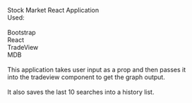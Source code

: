 Stock Market React Application
<br>
Used:<br>
<br>
Bootstrap<br>
React<br>
TradeView<br>
MDB<br>
<br>
This application takes user input as a prop and then passes it <br>
into the tradeview component to get the graph output.<br>
<br>
It also saves the last 10 searches into a history list.
